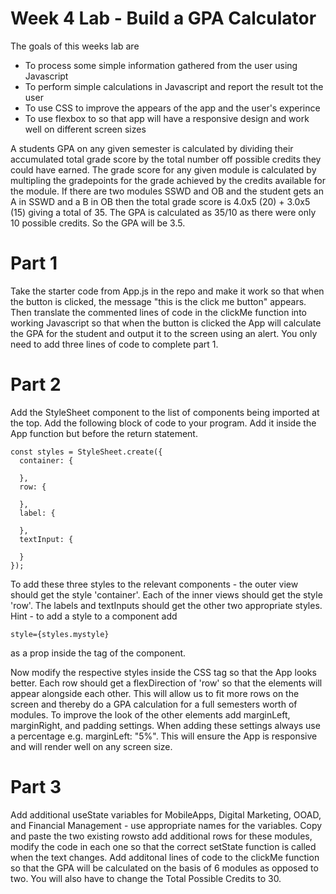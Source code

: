 # Week 4 Lab - Build a GPA Calculator
The goals of this weeks lab are
- To process some simple information gathered from the user using Javascript
- To perform simple calculations in Javascript and report the result tot the user
- To use CSS to improve the appears of the app and the user's experince
- To use flexbox to so that app will have a responsive design and work well on different screen sizes

A students GPA on any given semester is calculated by dividing their accumulated total grade score by the total number
off possible credits they could have earned. The grade score for any given module is calculated by multipling the gradepoints 
for the grade achieved by the credits available for the module. If there are two modules SSWD and OB and the student gets an A 
in SSWD and a B in OB then the total grade score is 4.0x5 (20) + 3.0x5 (15) giving a total of 35. The GPA is calculated as 35/10 
as there were only 10 possible credits. So the GPA will be 3.5.

# Part 1
Take the starter code from App.js in the repo and make it work so that when the button is clicked, the message 
"this is the click me button" appears. Then translate the commented lines of code in the clickMe function into working Javascript
so that when the button is clicked the App will calculate the GPA for the student and output it to the screen using an alert.
You only need to add three lines of code to complete part 1.

# Part 2
Add the StyleSheet component to the list of components being imported at the top. Add the following block of code to your program.
Add it inside the App function but before the return statement.
```
const styles = StyleSheet.create({
  container: {

  },
  row: {

  },
  label: {

  },
  textInput: {

  }
});
```
To add these three styles to the relevant components - the outer view should get the style 'container'. Each of the inner views should
get the style 'row'. The labels and textInputs should get the other two appropriate styles. Hint - to add a style to a component add
```
style={styles.mystyle}
```
as a prop inside the tag of the component.

Now modify the respective styles inside the CSS tag so that the App looks better. Each row should get a flexDirection of 'row' so that 
the elements will appear alongside each other. This will allow us to fit more rows on the screen and thereby do a GPA calculation for a
full semesters worth of modules. To improve the look of the other elements add marginLeft, marginRight, and padding settings.
When adding these settings always use a percentage e.g. marginLeft: "5%". This will ensure the App is responsive and will render well
on any screen size.

# Part 3
Add additional useState variables for MobileApps, Digital Marketing, OOAD, and Financial Management - use appropriate names for the variables.
Copy and paste the two existing rowsto add additional rows for these modules, modify the code in each one so that the correct setState function is called when the text changes. Add additonal lines of code to the clickMe function so that the GPA will be calculated on the basis of 6 modules as opposed to two.
You will also have to change the Total Possible Credits to 30.





